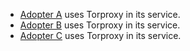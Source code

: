 * [Adopter A](https://example.com) uses Torproxy in its service.
* [Adopter B](https://example.com) uses Torproxy in its service.
* [Adopter C](https://example.com) uses Torproxy in its service.
